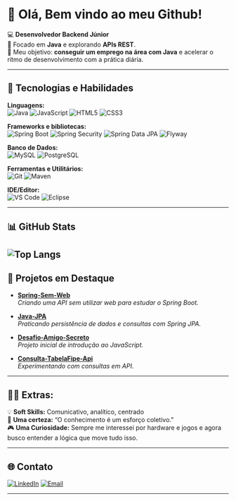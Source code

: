 # 👋 Olá, Bem vindo ao meu Github!

💻 **Desenvolvedor Backend Júnior**  
📌 Focado em **Java** e explorando  **APIs REST**.  
🎯 Meu objetivo: **conseguir um emprego na área com Java** e acelerar o ritmo de desenvolvimento com a prática diária.  

---

## 🚀 Tecnologias e Habilidades

**Linguagens:**  
![Java](https://img.shields.io/badge/Java-ED8B00?style=for-the-badge&logo=openjdk&logoColor=white) ![JavaScript](https://img.shields.io/badge/JavaScript-F7DF1E?style=for-the-badge&logo=javascript&logoColor=black) ![HTML5](https://img.shields.io/badge/HTML5-E34F26?style=for-the-badge&logo=html5&logoColor=white) ![CSS3](https://img.shields.io/badge/CSS3-1572B6?style=for-the-badge&logo=css3&logoColor=white)

**Frameworks e bibliotecas:**  
![Spring Boot](https://img.shields.io/badge/Spring%20Boot-6DB33F?style=for-the-badge&logo=spring&logoColor=white) ![Spring Security](https://img.shields.io/badge/Spring%20Security-6DB33F?style=for-the-badge&logo=springsecurity&logoColor=white) ![Spring Data JPA](https://img.shields.io/badge/Spring%20Data%20JPA-6DB33F?style=for-the-badge&logo=spring&logoColor=white) ![Flyway](https://img.shields.io/badge/Flyway-CC0200?style=for-the-badge&logo=flyway&logoColor=white)

**Banco de Dados:**  
![MySQL](https://img.shields.io/badge/MySQL-4479A1?style=for-the-badge&logo=mysql&logoColor=white) ![PostgreSQL](https://img.shields.io/badge/PostgreSQL-316192?style=for-the-badge&logo=postgresql&logoColor=white)

**Ferramentas e Utilitários:**  
![Git](https://img.shields.io/badge/Git-F05032?style=for-the-badge&logo=git&logoColor=white) ![Maven](https://img.shields.io/badge/Maven-C71A36?style=for-the-badge&logo=apache-maven&logoColor=white)

**IDE/Editor:**  
![VS Code](https://img.shields.io/badge/VS%20Code-0078d7?style=for-the-badge&logo=visual-studio-code&logoColor=white) ![Eclipse](https://img.shields.io/badge/Eclipse-2C2255?style=for-the-badge&logo=eclipse&logoColor=white)


---
## 📊 GitHub Stats
![Top Langs](https://github-readme-stats.vercel.app/api/top-langs/?username=ItaloPalhares&layout=compact&theme=radical)
---

## 📂 Projetos em Destaque

- [**Spring-Sem-Web**](https://github.com/ItaloPalhares/Spring-sem-Web-)  
  *Criando uma API sem utilizar web para estudar o Spring Boot.*

- [**Java-JPA**](https://github.com/ItaloPalhares/Estudo-JPA-Alura)  
  *Praticando persistência de dados e consultas com Spring JPA.*

- [**Desafio-Amigo-Secreto**](https://github.com/ItaloPalhares/desafio-amigo-secreto)  
  *Projeto inicial de introdução ao JavaScript.*

- [**Consulta-TabelaFipe-Api**](https://github.com/ItaloPalhares/TabelaFIPE-API)  
  *Experimentando com consultas em API.*

---

## 🧑‍🚀 Extras:
💡 **Soft Skills:** Comunicativo, analítico, centrado  
📜 **Uma certeza:** “O conhecimento é um esforço coletivo.”  
🎮 **Uma Curiosidade:** Sempre me interessei por hardware e jogos e agora busco entender a lógica que move tudo isso.

---

## 🌐 Contato
[![LinkedIn](https://img.shields.io/badge/LinkedIn-0077B5?style=for-the-badge&logo=linkedin&logoColor=white)](https://www.linkedin.com/in/italompalharesa/)
[![Email](https://img.shields.io/badge/Email-D14836?style=for-the-badg)]()

 

---


